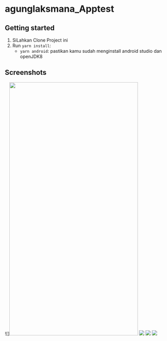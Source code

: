 # agunglaksmana_Apptest


## Getting started

1. SiLahkan Clone Project ini
1. Run `yarn install`:
   - `yarn android`:
 pastikan kamu sudah menginstall android studio dan openJDK8
## Screenshots

![]<img src="images/firstscreen.jpeg" width="400" height="790">
![](images/home.jpeg)
![](images/create.jpeg)
![](images/update.jpeg)

